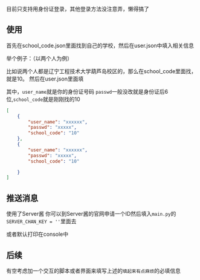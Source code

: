 目前只支持用身份证登录，其他登录方法没注意弄，懒得搞了
## 使用
首先在school_code.json里面找到自己的学校，然后在user.json中填入相关信息

举个例子：（以两个人为例）

比如说两个人都是辽宁工程技术大学葫芦岛校区的，那么在school_code里面找，就是10。
然后在user.json里面填

其中，`user_name`就是你的身份证号码 `passwd`一般没改就是身份证后6位,`school_code`就是刚刚找的10
```json
[
    {
        "user_name": "xxxxxx",
        "passwd": "xxxxx",
        "school_code": "10"
    },
    {
        "user_name": "xxxxxx",
        "passwd": "xxxxx",
        "school_code": "10"

    }
]
```
## 推送消息
使用了Server酱 你可以到Server酱的官网申请一个ID然后填入`main.py`的`SERVER_CHAN_KEY = ''`里面去

或者默认打印在console中

## 后续
有空考虑加一个交互的脚本或者界面来填写上述的`填起来有点麻烦`的必填信息